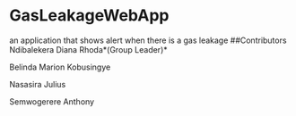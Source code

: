 # GasLeakageWebApp
an application that shows alert when there is a gas leakage
##Contributors
Ndibalekera Diana Rhoda*(Group Leader)*

Belinda Marion Kobusingye


Nasasira Julius 


Semwogerere Anthony


